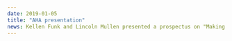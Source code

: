 ```yaml
---
date: 2019-01-05
title: "AHA presentation"
news: Kellen Funk and Lincoln Mullen presented a prospectus on "Making Law Modern" at the [2020 annual meeting of the American Historical Association](https://aha.confex.com/aha/2019/webprogram/Session18520.html) in Chicago.
---
```

